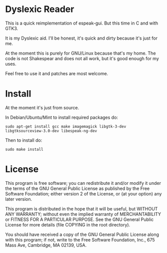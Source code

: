 Dyslexic Reader
===============

This is a quick reimplementation of espeak-gui.
But this time in C and with GTK3.

It is my Dyslexic aid. I'll be honest, it's quick and dirty because it's just for me.

At the moment this is purely for GNU/Linux because that's my home.
The code is not Shakespear and does not all work, but it's good enough for my uses.

Feel free to use it and patches are most welcome.


Install
=======

At the moment it's just from source.

In Debian/Ubuntu/Mint to install required packages do:

    sudo apt-get install gcc make imagemagick libgtk-3-dev libgtksourceview-3.0-dev libespeak-ng-dev

Then to install do:

    sudo make install


License
=======

This program is free software; you can redistribute it and/or modify it under
the terms of the GNU General Public License as published by the Free Software
Foundation; either version 2 of the License, or (at your option) any later
version.

This program is distributed in the hope that it will be useful, but WITHOUT ANY
WARRANTY; without even the implied warranty of MERCHANTABILITY or FITNESS FOR A
PARTICULAR PURPOSE.  See the GNU General Public License for more details (file
COPYING in the root directory).

You should have received a copy of the GNU General Public License along with
this program; if not, write to the Free Software Foundation, Inc., 675 Mass
Ave, Cambridge, MA 02139, USA.
